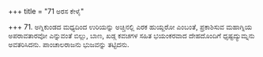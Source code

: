 +++
title = "71 ಅರಸ ಕೇಳೈ"

+++
71. ಅಗ್ನಿಕುಂಡದ  ಮಧ್ಯದಿಂದ ಉರಿಯನ್ನು ಅಚ್ಚಿನಲ್ಲಿ ಎರಕ ಹುಯ್ದರೋ ಎಂಬಂತೆ, ಪ್ರಕಾಶಿಸುವ ಮಹಾಗ್ನಿಯ ಅಪರಾವತಾರವೋ ಎನ್ನುವಂತೆ ಬಿಲ್ಲು, ಬಾಣ, ಖಡ್ಗ ಕವಚಗಳ ಸಹಿತ ಭಯಂಕರವಾದ ದೇಹದೊಂದಿಗೆ ಧೃಷ್ಟದ್ಯುಮ್ನನು ಅವತರಿಸಿದನು. ಪಾಂಚಾಲರಾಜನು ಭುಜವನ್ನು ತಟ್ಟಿದನು.